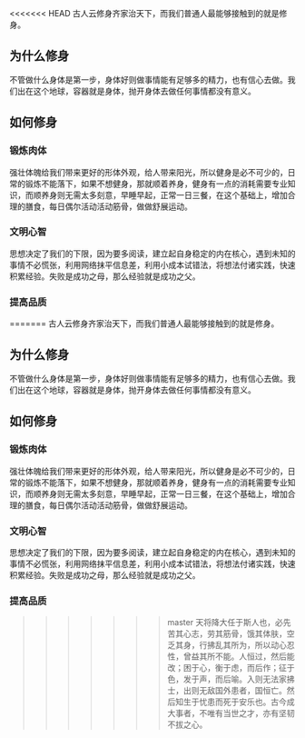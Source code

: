 <<<<<<< HEAD
古人云修身齐家治天下，而我们普通人最能够接触到的就是修身。
## 为什么修身
不管做什么身体是第一步，身体好则做事情能有足够多的精力，也有信心去做。我们出在这个地球，容器就是身体，抛开身体去做任何事情都没有意义。
## 如何修身
### 锻炼肉体
强壮体魄给我们带来更好的形体外观，给人带来阳光，所以健身是必不可少的，日常的锻炼不能落下，如果不想健身，那就顺着养身，健身有一点的消耗需要专业知识，而顺养身则无需太多刻意，早睡早起，正常一日三餐，在这个基础上，增加合理的膳食，每日偶尔活动活动筋骨，做做舒展运动。
### 文明心智
思想决定了我们的下限，因为要多阅读，建立起自身稳定的内在核心，遇到未知的事情不必慌张，利用网络抹平信息差，利用小成本试错法，将想法付诸实践，快速积累经验。失败是成功之母，那么经验就是成功之父。
### 提高品质
=======
古人云修身齐家治天下，而我们普通人最能够接触到的就是修身。
## 为什么修身
不管做什么身体是第一步，身体好则做事情能有足够多的精力，也有信心去做。我们出在这个地球，容器就是身体，抛开身体去做任何事情都没有意义。
## 如何修身
### 锻炼肉体
强壮体魄给我们带来更好的形体外观，给人带来阳光，所以健身是必不可少的，日常的锻炼不能落下，如果不想健身，那就顺着养身，健身有一点的消耗需要专业知识，而顺养身则无需太多刻意，早睡早起，正常一日三餐，在这个基础上，增加合理的膳食，每日偶尔活动活动筋骨，做做舒展运动。
### 文明心智
思想决定了我们的下限，因为要多阅读，建立起自身稳定的内在核心，遇到未知的事情不必慌张，利用网络抹平信息差，利用小成本试错法，将想法付诸实践，快速积累经验。失败是成功之母，那么经验就是成功之父。
### 提高品质
>>>>>>> master
天将降大任于斯人也，必先苦其心志，劳其筋骨，饿其体肤，空乏其身，行拂乱其所为，所以动心忍性，曾益其所不能。人恒过，然后能改；困于心，衡于虑，而后作；征于色，发于声，而后喻。入则无法家拂士，出则无敌国外患者，国恒亡。然后知生于忧患而死于安乐也。古今成大事者，不唯有当世之才，亦有坚韧不拔之心。